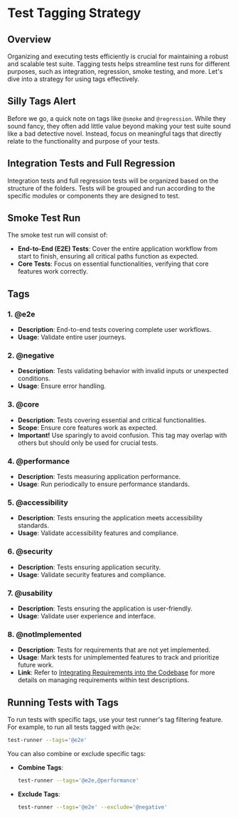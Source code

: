 # Test Tagging Strategy

## Overview

Organizing and executing tests efficiently is crucial for maintaining a robust and scalable test suite. Tagging tests
helps streamline test runs for different purposes, such as integration, regression, smoke testing, and more. Let's dive
into a strategy for using tags effectively.

## Silly Tags Alert

Before we go, a quick note on tags like `@smoke` and `@regression`. While they sound fancy, they often add little value
beyond making your test suite sound like a bad detective novel. Instead, focus on meaningful tags that directly relate
to the functionality and purpose of your tests.

## Integration Tests and Full Regression

Integration tests and full regression tests will be organized based on the structure of the folders. Tests will be
grouped and run according to the specific modules or components they are designed to test.

## Smoke Test Run

The smoke test run will consist of:

- **End-to-End (E2E) Tests**: Cover the entire application workflow from start to finish, ensuring all critical paths
  function as expected.
- **Core Tests**: Focus on essential functionalities, verifying that core features work correctly.

## Tags

### 1. **@e2e**

- **Description**: End-to-end tests covering complete user workflows.
- **Usage**: Validate entire user journeys.

### 2. **@negative**

- **Description**: Tests validating behavior with invalid inputs or unexpected conditions.
- **Usage**: Ensure error handling.

### 3. **@core**

- **Description**: Tests covering essential and critical functionalities.
- **Scope**: Ensure core features work as expected.
- **Important!** Use sparingly to avoid confusion. This tag may overlap with others but should only be used for crucial
  tests.

### 4. **@performance**

- **Description**: Tests measuring application performance.
- **Usage**: Run periodically to ensure performance standards.

### 5. **@accessibility**

- **Description**: Tests ensuring the application meets accessibility standards.
- **Usage**: Validate accessibility features and compliance.

### 6. **@security**

- **Description**: Tests ensuring application security.
- **Usage**: Validate security features and compliance.

### 7. **@usability**

- **Description**: Tests ensuring the application is user-friendly.
- **Usage**: Validate user experience and interface.

### 8. **@notImplemented**

- **Description**: Tests for requirements that are not yet implemented.
- **Usage**: Mark tests for unimplemented features to track and prioritize future work.
- **Link**: Refer to [Integrating Requirements into the Codebase](integrating-requirements-into-codebase.md) for more
  details on managing requirements within test descriptions.

## Running Tests with Tags

To run tests with specific tags, use your test runner's tag filtering feature. For example, to run all tests tagged
with `@e2e`:

```bash
test-runner --tags='@e2e'
```

You can also combine or exclude specific tags:

- **Combine Tags**:
    ```bash
    test-runner --tags='@e2e,@performance'
    ```
- **Exclude Tags**:
    ```bash
    test-runner --tags='@e2e' --exclude='@negative'
    ```